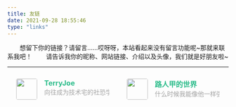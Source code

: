 ```yaml
---
title: 友链
date: 2021-09-28 18:55:46
type: "links"
---
```

&emsp;&emsp;想留下你的链接？请留言……哎呀呀，本站看起来没有留言功能呢~那就来联系我吧！
&emsp;&emsp;请告诉我你的昵称、网站链接、介绍以及头像，我们就是好朋友啦~

---
<div class="post-body">
   <div id="links">
      <style>
         .links-content{
         margin-top:1rem;
         }
         .link-navigation::after {
         content: " ";
         display: block;
         clear: both;
         }
         .card {
         width: 42%;
         max-width: 400px;
         font-size: 1rem;
         padding: 10px 20px;
         border-radius: 5px;
         transition-duration: 0.15s;
         margin-bottom: 1rem;
         display:flex;
         }
         .card:nth-child(odd) {
         float: left;
         }
         @media (max-width: 500px) {
         .card {
         width: 90%;
         }
         }
         @media (min-width: 990px) {
         .card {
         width: 42%;
         }
         }
         .card:hover {
         transform: scale(1.1);
         box-shadow: 0 2px 6px 0 rgba(0, 0, 0, 0.12), 0 0 6px 0 rgba(0, 0, 0, 0.04);
         }
         .card a {
         border:none;
         }
         .card .ava {
         width: 3rem!important;
         height: 3rem!important;
         margin:0!important;
         margin-right: 1em!important;
         border-radius:4px;
         }
         .card .card-header {
         font-style: italic;
         overflow: hidden;
         width: 100%;
         }
         .card .card-header a {
         font-style: normal;
         color: #2bbc8a;
         font-weight: bold;
         text-decoration: none;
         }
         .card .card-header a:hover {
         color: #d480aa;
         text-decoration: none;
         }
         .card .card-header .info {
         font-style:normal;
         color:#a3a3a3;
         font-size:14px;
         min-width: 0;
         overflow: hidden;
         white-space: nowrap;
         }
      </style>
      <div class="links-content">
         <div class="link-navigation">
            <div class="card">
               <img class="ava" src="https://cdn.jsdelivr.net/gh/goodguyjameswin/CDN@master/blog_res/img/icon/kirito.webp" />
               <div class="card-header">
                  <div>
                     <a href="https://sao-kirito.top/">TerryJoe</a>
                  </div>
                  <div class="info">向往成为技术宅的社恐学长</div>
               </div>
            </div>
            <div class="card">
               <img class="ava" src="https://secure.gravatar.com/avatar/f861ae598d7ba5869fd54e408e21181d" />
               <div class="card-header">
                  <div>
                     <a href="https://untitled.pw/">路人甲的世界</a>
                  </div>
                  <div class="info">什么时候我能像他一样强呢</div>
               </div>
            </div>
         </div>
      </div>
   </div>
</div>